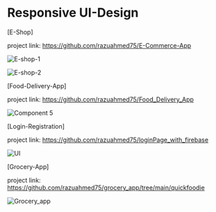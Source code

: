 # Responsive UI-Design
[E-Shop]

project link: https://github.com/razuahmed75/E-Commerce-App

![E-shop-1](https://user-images.githubusercontent.com/99271821/211196788-dfd3cb04-13ed-4c26-ba96-ff1ac21354ee.png)

![E-shop-2](https://user-images.githubusercontent.com/99271821/211196791-a873a6c8-6f27-4e4e-94d3-f4757b80fc69.png)

[Food-Delivery-App]

project link: https://github.com/razuahmed75/Food_Delivery_App

![Component 5](https://user-images.githubusercontent.com/99271821/211196860-c33d8d2c-58d7-4810-ba79-3d13214bcd33.png)

[Login-Registration]

project link: https://github.com/razuahmed75/loginPage_with_firebase

![UI](https://user-images.githubusercontent.com/99271821/211196917-ef427ea0-b7d0-4dfc-bb2d-68855dc654d4.png)

[Grocery-App]

project link: https://github.com/razuahmed75/grocery_app/tree/main/quickfoodie

![Grocery_app](https://user-images.githubusercontent.com/99271821/211196948-0a0d98e3-56ad-4279-bb1f-9adb4d6827cb.png)
